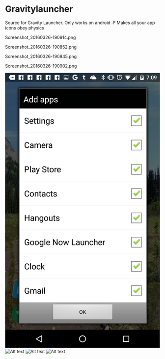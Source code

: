 # Gravitylauncher
Source for Gravity Launcher. Only works on android :P
Makes all your app icons obey physics

Screenshot_20160326-190914.png	
 
Screenshot_20160326-190852.png	
 
Screenshot_20160326-190845.png	
 
Screenshot_20160326-190902.png

![Alt text](Screenshot_20160326-190914.png "Optional title")
![Alt text](Screenshot_20160326-190852.png "Optional title")
![Alt text](Screenshot_20160326-190845.png "Optional title")
![Alt text](Screenshot_20160326-190902.png "Optional title")
